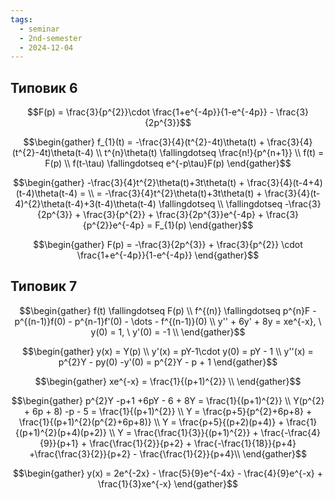 ```yaml
---
tags:
  - seminar
  - 2nd-semester
  - 2024-12-04
---
```


## Типовик 6

$$F(p) = \frac{3}{p^{2}}\cdot \frac{1+e^{-4p}}{1-e^{-4p}} - \frac{3}{2p^{3}}$$

$$\begin{gather}
f_{1}(t) = -\frac{3}{4}(t^{2}-4t)\theta(t) + \frac{3}{4}(t^{2}-4t)\theta(t-4) \\
t^{n}\theta(t) \fallingdotseq \frac{n!}{p^{n+1}} \\
f(t) = F(p) \\
f(t-\tau) \fallingdotseq e^{-p\tau}F(p)
\end{gather}$$

$$\begin{gather}
-\frac{3}{4}t^{2}\theta(t)+3t\theta(t) + \frac{3}{4}(t-4+4)(t-4)\theta(t-4) = \\ 
= -\frac{3}{4}t^{2}\theta(t)+3t\theta(t) + \frac{3}{4}(t-4)^{2}\theta(t-4)+3(t-4)\theta(t-4) \fallingdotseq \\ 
\fallingdotseq -\frac{3}{2p^{3}} + \frac{3}{p^{2}} + \frac{3}{2p^{3}}e^{-4p} + \frac{3}{p^{2}}e^{-4p} = F_{1}(p)
\end{gather}$$

$$\begin{gather}
F(p) = -\frac{3}{2p^{3}} + \frac{3}{p^{2}} \cdot \frac{1+e^{-4p}}{1-e^{-4p}}
\end{gather}$$

## Типовик 7

$$\begin{gather}
f(t) \fallingdotseq F(p) \\
f^{(n)} \fallingdotseq p^{n}F - p^{(n-1)}f(0) - p^{n-1}f'(0) - \dots - f^{(n-1)}(0) \\
y'' + 6y' + 8y = xe^{-x}, \ y(0) = 1, \ y'(0) = -1 \\
\end{gather}$$

$$\begin{gather}
y(x) = Y(p) \\
y'(x) = pY-1\cdot y(0) = pY - 1 \\
y''(x) = p^{2}Y - py(0) -y'(0) = p^{2}Y - p + 1
\end{gather}$$

$$\begin{gather}
xe^{-x} = \frac{1}{(p+1)^{2}} \\
\end{gather}$$

$$\begin{gather}
p^{2}Y -p+1 +6pY - 6 + 8Y = \frac{1}{(p+1)^{2}} \\
Y(p^{2} + 6p + 8) -p - 5 = \frac{1}{(p+1)^{2}} \\
Y = \frac{p+5}{p^{2}+6p+8}  + \frac{1}{(p+1)^{2}(p^{2}+6p+8)} \\
Y = \frac{p+5}{(p+2)(p+4)} + \frac{1}{(p+1)^{2}(p+4)(p+2)} \\
Y = \frac{\frac{1}{3}}{(p+1)^{2}} + \frac{-\frac{4}{9}}{p+1} + \frac{\frac{1}{2}}{p+2} + \frac{-\frac{1}{18}}{p+4} +\frac{\frac{3}{2}}{p+2} - \frac{\frac{1}{2}}{p+4}\\
\end{gather}$$


$$\begin{gather}
y(x) = 2e^{-2x} - \frac{5}{9}e^{-4x} - \frac{4}{9}e^{-x} + \frac{1}{3}xe^{-x}
\end{gather}$$
